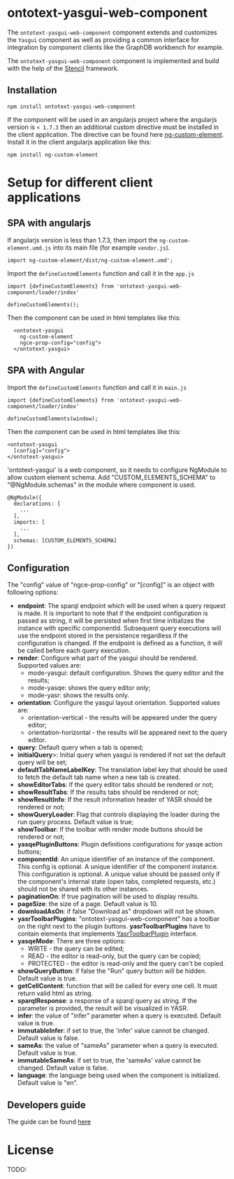# ontotext-yasgui-web-component

The `ontotext-yasgui-web-component` component extends and customizes the `Yasgui` component as well
as providing a common interface for integration by component clients like the GraphDB workbench for
example.

The `ontotext-yasgui-web-component` component is implemented and build with the help of the 
[Stencil](https://stenciljs.com/) framework.

## Installation

```
npm install ontotext-yasgui-web-component
```

If the component will be used in an angularjs project where the angularjs version is `< 1.7.3` then
an additional custom directive must be installed in the client application. The directive can be 
found here [ng-custom-element](https://www.npmjs.com/package/ng-custom-element). Install it in the 
client angularjs application like this:

```
npm install ng-custom-element
```

# Setup for different client applications

## SPA with angularjs

If angularjs version is less than 1.7.3, then import the `ng-custom-element.umd.js` into its main 
file (for example `vendor.js`).

```
import ng-custom-element/dist/ng-custom-element.umd';
```

Import the `defineCustomElements` function and call it in the `app.js`

```
import {defineCustomElements} from 'ontotext-yasgui-web-component/loader/index'

defineCustomElements();
```

Then the component can be used in html templates like this:

```
  <ontotext-yasgui
    ng-custom-element
    ngce-prop-config="config">
  </ontotext-yasgui>
```

## SPA with Angular

Import the `defineCustomElements` function and call it in `main.js`

```
import {defineCustomElements} from 'ontotext-yasgui-web-component/loader/index'

defineCustomElements(window);
```

Then the component can be used in html templates like this:

```
<ontotext-yasgui
  [config]="config">
</ontotext-yasgui>
```
'ontotext-yasgui' is a web component, so it needs to configure NgModule to allow custom element schema.
Add "CUSTOM_ELEMENTS_SCHEMA" to "@NgModule.schemas" in the module where component is used.
```
@NgModule({
  declarations: [
    ...
  ],
  imports: [
    ...
  ],
  schemas: [CUSTOM_ELEMENTS_SCHEMA]
})
```

## Configuration

The "config" value of "ngce-prop-config" or "[config]" is an object with following options:
- **endpoint**: The sparql endpoint which will be used when a query request is made. It is important to note that if the endpoint
  configuration is passed as string, it will be persisted when first time initializes the instance with specific componentId. Subsequent
  query executions will use the endpoint stored in the persistence regardless if the configuration is changed. If the endpoint is defined as
  a function, it will be called before each query execution.
- **render**: Configure what part of the yasgui should be rendered. Supported values are:
   - mode-yasgui: default configuration. Shows the query editor and the results;
   - mode-yasqe: shows the query editor only;
   - mode-yasr: shows the results only.
- **orientation**: Configure the yasgui layout orientation. Supported values are:
   - orientation-vertical - the results will be appeared under the query editor;
   - orientation-horizontal - the results will be appeared next to the query editor.
- **query**: Default query when a tab is opened;
- **initialQuery**>: Initial query when yasgui is rendered if not set the default query will be set;
- **defaultTabNameLabelKey**: The translation label key that should be used to fetch the default tab name when a new tab is created.
- **showEditorTabs**: If the query editor tabs should be rendered or not;
- **showResultTabs**: If the results tabs should be rendered or not;
- **showResultInfo**: If the result information header of YASR should be rendered or not;
- **showQueryLoader**: Flag that controls displaying the loader during the run query process. Default value is true;
- **showToolbar**: If the toolbar with render mode buttons should be rendered or not;
- **yasqePluginButtons**: Plugin definitions configurations for yasqe action buttons; 
- **componentId**: An unique identifier of an instance of the component. This config is optional.
  A unique identifier of the component instance. This configuration is optional. A unique value should be passed only if the component's internal state (open tabs, completed requests, etc.) should not be shared with its other instances.
- **paginationOn**: If true pagination will be used to display results.
- **pageSize**: the size of a page. Default value is 10.
- **downloadAsOn**: if false "Download as" dropdown will not be shown.
- **yasrToolbarPlugins**: "ontotext-yasgui-web-component" has a toolbar on the right next to the plugin buttons. **yasrToolbarPlugins** have to contain elements that implements [YasrToolbarPlugin](src/models/yasr-toolbar-plugin.ts) interface.
- **yasqeMode**: There are three options:
   - WRITE - the query can be edited;
   - READ - the editor is read-only, but the query can be copied;
   - PROTECTED - the editor is read-only and the query can't be copied.
- **showQueryButton**: if false the "Run" query button will be hidden. Default value is true.
- **getCellContent**: function that will be called for every one cell. It must return valid html as string.
- **sparqlResponse**: a response of a sparql query as string. If the parameter is provided, the result will be visualized in YASR.
- **infer**: the value of "infer" parameter when a query is executed. Default value is true.
- **immutableInfer**: if set to true, the 'infer' value cannot be changed. Default value is false.
- **sameAs**: the value of "sameAs" parameter when a query is executed. Default value is true.
- **immutableSameAs**: if set to true, the 'sameAs' value cannot be changed. Default value is false.
- **language**: the language being used when the component is initialized. Default value is "en".

## Developers guide

The guide can be found [here](./docs/developers-guide.md)

# License
TODO: